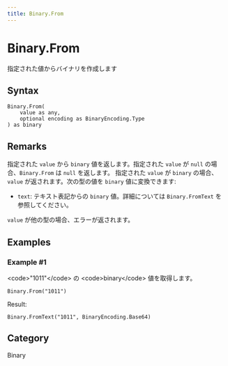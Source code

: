 ```yaml
---
title: Binary.From
---
```


# Binary.From


指定された値からバイナリを作成します


## Syntax

```powerquery
Binary.From(
    value as any,
    optional encoding as BinaryEncoding.Type
) as binary
```


## Remarks

指定された <code>value</code> から <code>binary</code> 値を返します。指定された <code>value</code> が <code>null</code> の場合、<code>Binary.From</code> は <code>null</code> を返します。 指定された <code>value</code> が <code>binary</code> の場合、<code>value</code> が返されます。次の型の値を <code>binary</code> 値に変換できます:      <ul>        <li><code>text</code>: テキスト表記からの <code>binary</code> 値。詳細については <code>Binary.FromText</code> を参照してください。</li>      </ul><code>value</code> が他の型の場合、エラーが返されます。


## Examples

### Example #1 
&lt;code&gt;&#34;1011&#34;&lt;/code&gt; の &lt;code&gt;binary&lt;/code&gt; 値を取得します。
```powerquery
Binary.From("1011")
```

Result: 
```powerquery
Binary.FromText("1011", BinaryEncoding.Base64)
```




## Category
Binary
